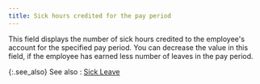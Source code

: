 ```yaml
---
title: Sick hours credited for the pay period
---
```



This field displays the number of sick hours credited to the employee's account for the specified pay period. You can decrease the value in this field, if the employee has earned less number of leaves in the pay period.


{:.see_also}
See also
: [Sick Leave]({{site.prl_baseurl}}/misc/sick_leave.html)

